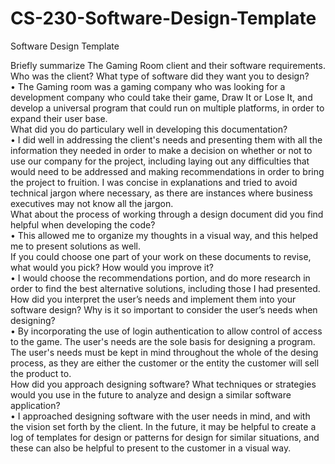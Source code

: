 # CS-230-Software-Design-Template
Software Design Template

Briefly summarize The Gaming Room client and their software requirements. Who was the client? What type of software did they want you to design?  
•	The Gaming room was a gaming company who was looking for a development company who could take their game, Draw It or Lose It, and develop a universal program that could run on multiple platforms, in order to expand their user base.  
What did you do particulary well in developing this documentation?  
•	I did well in addressing the client's needs and presenting them with all the information they needed in order to make a decision on whether or not to use our company for the project, including laying out any difficulties that would need to be addressed and making recommendations in order to bring the project to fruition. I was concise in explanations and tried to avoid technical jargon where necessary, as there are instances where business executives may not know all the jargon.   
What about the process of working through a design document did you find helpful when developing the code?  
•	This allowed me to organize my thoughts in a visual way, and this helped me to present solutions as well.   
If you could choose one part of your work on these documents to revise, what would you pick? How would you improve it?  
•	I would choose the recommendations portion, and do more research in order to find the best alternative solutions, including those I had presented. 
How did you interpret the user’s needs and implement them into your software design? Why is it so important to consider the user’s needs when designing?  
•	By incorporating the use of login authentication to allow control of access to the game. The user's needs are the sole basis for designing a program. The user's needs must be kept in mind throughout the whole of the desing process, as they are either the customer or the entity the customer will sell the product to.   
How did you approach designing software? What techniques or strategies would you use in the future to analyze and design a similar software application?  
•	I approached designing software with the user needs in mind, and with the vision set forth by the client. In the future, it may be helpful to create a log of templates for design or patterns for design for similar situations, and these can also be helpful to present to the customer in a visual way. 
